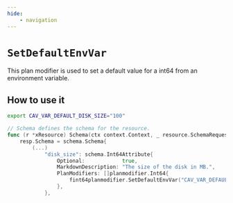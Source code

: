 ```yaml
---
hide:
    - navigation
---
```

# `SetDefaultEnvVar`

This plan modifier is used to set a default value for a int64 from an environment variable.

## How to use it

```sh
export CAV_VAR_DEFAULT_DISK_SIZE="100"
```

```go
// Schema defines the schema for the resource.
func (r *xResource) Schema(ctx context.Context, _ resource.SchemaRequest, resp *resource.SchemaResponse) {
    resp.Schema = schema.Schema{
        (...)
            "disk_size": schema.Int64Attribute{
                Optional:            true,
                MarkdownDescription: "The size of the disk in MB.",
                PlanModifiers: []planmodifier.Int64{
                    fint64planmodifier.SetDefaultEnvVar("CAV_VAR_DEFAULT_DISK_SIZE"),
                },
            },
```
